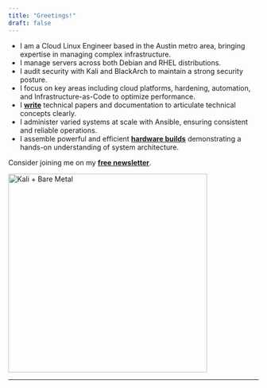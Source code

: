 ```yaml
---
title: "Greetings!"
draft: false
---
```


* I am a Cloud Linux Engineer based in the Austin metro area, bringing expertise in managing complex infrastructure.
* I manage servers across both Debian and RHEL distributions.
* I audit security with Kali and BlackArch to maintain a strong security posture.
* I focus on key areas including cloud platforms, hardening, automation, and Infrastructure-as-Code to optimize performance.
* I **[write](https://www.putorius.net/author/mtatum)** technical papers and documentation to articulate technical concepts clearly. 
* I administer varied systems at scale with Ansible, ensuring consistent and reliable operations.
* I assemble powerful and efficient **[hardware builds](https://www.facebook.com/marketplace/profile/100009407774967/)** demonstrating a hands-on understanding of system architecture.

Consider joining me on my **[free newsletter](https://amaadmichael.substack.com/welcome/)**.

<img src="/images/kali-server-rack-20180125-02.jpeg" alt="Kali + Bare Metal" width="400" height="400">

---
